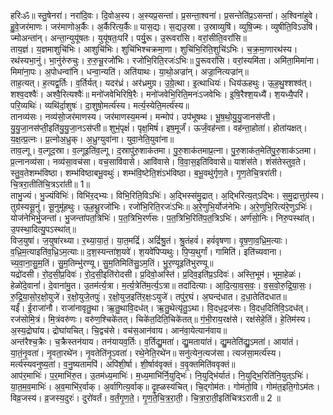 

  
हरिःॐ॥ स्तु॒षेनरा॑। नरा॑दि॒वः। दि॒वोअ॒स्य। अ॒स्यप्र॒सन्ता॑। प्र॒सन्ता॒श्वना॑। प्र॒सन्तेति॑प्र॒ऽसन्ता॑। अ॒श्विना॑हुवे। हु॒वे॒जर॑माणः। जर॑माणोअ॒र्कैः। अ॒र्कैरित्य॒र्कैः॥ यास॒द्यः। स॒द्यउ॒स्रा। उ॒स्राव्युषि॑। व्युषि॒ज्मः। व्युषीति॒विऽउषि॑। ज्मोअन्ता॑न्। अन्ता॒न्युयू॑षतः। युयू॑षतः॒परि॑। पर्यु॒रू। उ॒रूवरां॑सि। वरां॒सीति॒वरां॑सि॥  
ताय॒ज्ञं। य॒ज्ञमाशुचि॑भिः। आशुचि॑भिः। शुचि॑भिश्चक्रमा॒णा। शुचि॑भि॒रिति॒शुचि॑ऽभिः। च॒क्र॒मा॒णारथ॑स्य। रथ॑स्यभा॒नुं। भा॒नुंरु॑रुचुः। रु॒रु॒चू॒रजो॑भिः। रजो॑भि॒रिति॒रजः॑ऽभिः॥ पु॒रूवरां॑सि। वरां॒स्यमि॑ता। अमि॑ता॒मिमा॑ना। मिमा॑ना॒पः। अ॒पोधन्वा॑नि। धन्वा॒न्यति॑। अति॑याथः। या॒थो॒अज्रा॑न्। अज्रा॒नित्यज्रा॑न्॥  
ताह॒त्यत्। ह॒त्यद्व॒र्तिः। व॒र्तिर्यत्। यदर॑ध्रं। अर॑ध्रमुग्र। उ॒ग्रे॒त्था। इ॒त्थाधियः॑। धिय॑ऊहथुः। ऊ॒ह॒थु॒श्शश्व॑त्। शश्व॒दश्वैः॑। अश्वै॒रित्यश्वैः॑॥ मनो॑जवेभिरिषि॒रैः। मनो॑जवेभि॒रिति॒मनः॑ऽजवेभिः। इ॒षि॒रैश्श॒यध्यै॑। श॒यध्यै॒परि॑। परि॒व्यथिः॑। व्यथि॑र्दा॒शुषः॑। दा॒शुषो॒मर्त्य॑स्य। मर्त्य॒स्येति॒मर्त्य॑स्य॥  
तानव्य॑सः। नव्य॑सो॒जर॑माणस्य। जर॑माणस्य॒मन्म॑। मन्मोप॑। उप॑भूषथः। भू॒ष॒थो॒यु॒यु॒जानस॑प्ती। यु॒यु॒जा॒नस॑प्ती॒इति॑यु॒यु॒जा॒नऽस॑प्ती॥ शुभं॒पृक्षं॑। पृक्ष॒मिषं॑। इष॒मूर्जं॑। ऊर्जं॒वह॑न्ता। वह॑न्ता॒होता॑। होता॑यक्षत्। य॒क्ष॒त्प्र॒त्नः। प्र॒त्नोअ॒ध्रुक्। अ॒ध्रुग्युवा॑ना। युवा॒नेति॒युवा॑ना॥  
ताव॒ल्गू। व॒ल्गूद॒स्रा। व॒ल्गूइति॑व॒ल्गू। द॒स्रापु॑रु॒शाक॑तमा। पु॒रु॒शाक॑तमाप्र॒त्ना। पु॒रु॒शाक॑त॒मेति॑पु॒रु॒शाक॑ऽतमा। प्र॒त्नानव्य॑सा। नव्य॑सा॒वच॑सा। वच॒सावि॑वासे। आवि॑वासे। वि॒वा॒स॒इति॑विवासे॥ याशंस॑ते। शंस॑तेस्तुव॒ते। स्तु॒व॒तेशम्भ॑विष्ठा। शम्भ॑विष्ठाबभू॒वथुः॑। शम्भ॑वि॒ष्टेति॒शंऽभ॑विष्ठा। ब॒भू॒वथु॑र्गृण॒ते। गृ॒ण॒तेचि॒त्ररा॑ती। चि॒त्ररा॒तीति॑चि॒त्रऽरा॑ती॥ 1॥  
ताभु॒ज्यं। भु॒ज्यंविभिः॑। विभि॑र॒द्भ्यः। विभि॒रिति॒विऽभिः॑। अ॒द्भिस्स॑मु॒द्रात्। अ॒द्भिरित्य॒त्ऽद्भिः। स॒मु॒द्रात्तुग्र॑स्य। तुग्र॑स्यसू॒नुं। सू॒नुमू॑हथुः। ऊ॒ह॒थू॒रजो॑भिः। रजो॑भि॒रिति॒रजः॑ऽभिः॥ अ॒रे॒णुभि॒र्योज॑नेभिः। अ॒रे॒णुभि॒रित्य॑रे॒णुऽभिः॑। योज॑नेभिर्भु॒जन्ता॑। भु॒जन्ता॑पत॒त्रिभिः॑। प॒त॒त्रिभि॒रर्ण॑सः। प॒त॒त्रिभि॒रिति॑प॒त॒त्रिऽभिः॑। अर्ण॑सो॒निः। निरु॒पस्था॑त्। उ॒पस्था॒दित्यु॒पऽस्था॑त्॥  
विज॒युषा॑। ज॒युषा॑रथ्या। र॒थ्या॒या॒तं॒। या॒त॒मद्रिं॑। अद्रिं॑श्रु॒तं। श्रु॒तंहवं॑। हवं॑वृषणा। वृ॒ष॒णा॒व॒ध्रि॒म॒त्याः। व॒ध्रि॒म॒त्याइति॑व॒ध्रि॒ऽम॒त्याः॥ द॒श॒स्यन्ता॑श॒यवे॑। श॒यवे॑पिप्यथुः। पि॒प्य॒थुर्गां। गामिति॑। इति॑च्यवाना। च्य॒वा॒ना॒सु॒म॒तिं। सु॒म॒तिम्भु॑रण्यू। सु॒म॒तिमिति॑सु॒ऽम॒तिं। भु॒र॒ण्यूइति॑भुरण्यू॥  
यद्रो॑दसी। रो॒द॒सी॒प्र॒दिवः॑। रो॒द॒सी॒इति॑रोदसी। प्र॒दिवो॒अस्ति॑। प्र॒दिव॒इति॑प्र॒ऽदिवः॑। अस्ति॒भूम॑। भूमा॒हेळः॑। हेळो॑दे॒वानां॑। दे॒वाना॑मु॒त। उ॒तम॑र्त्य॒त्रा। म॒र्त्य॒त्रेति॑म॒र्त्य॒ऽत्रा॥ तदा॑दित्याः। आ॒दि॒त्या॒व॒स॒वः॒। व॒स॒वो॒रु॒द्रि॒या॒सः॒। रु॒द्रि॒या॒सो॒र॒क्षो॒युजे॑। र॒क्षो॒युजे॒तपुः॑। र॒क्षो॒युज॒इति॑र॒क्षः॒ऽयुजे॑। तपु॑र॒घं। अ॒घन्द॑धात। द॒धा॒तेति॑दधात॥  
यईं॑। ई॒राजा॑नौ। राजा॑नावृतु॒था। ऋ॒तु॒थावि॒दध॑त्। ऋ॒तु॒थेत्यृ॑तु॒ऽथा। वि॒दध॒द्रज॑सः। वि॒दध॒दिति॑वि॒ऽदध॑त्। रज॑सोमि॒त्रं। मि॒त्रंवरु॑णः। वरु॑ण॒श्चिके॑तत्। चिके॑त॒दिति॒चिके॑तत्॥ गं॒भी॒राय॒रक्ष॑से। रक्ष॑सेहे॒तिं। हे॒तिम॑स्य। अ॒स्य॒द्रोघा॑य। द्रोघा॑यचित्। चि॒द्वच॑से। वच॑स॒आन॑वाय। आन॑वा॒येत्यान॑वाय॥  
अन्त॑रैश्च॒क्रैः। च॒क्रैस्तन॑याय। तन॑यायव॒र्तिः। व॒र्तिद्यु॒मता॑। द्यु॒मताया॑तं। द्यु॒मतेति॑द्यु॒ऽमता॑। आया॑तं। या॒तं॒नृ॒वता॑। नृ॒वता॒रथे॑न। नृ॒वतेति॑नृ॒ऽवता॑। रथे॒नेति॒रथे॑न॥ सनु॑त्येन॒त्यज॑सा। त्यज॑सा॒मर्त्य॑स्य। मर्त्य॑स्यवनुष्य॒तां। व॒नु॒ष्यतामपि॑। अपि॑शी॒र्षा। शी॒र्षाव॑वृक्तं। व॒वृ॒क्तमिति॑ववृक्तं॥  
आप॑र॒माभिः॑। प॒र॒माभि॑रु॒त। उ॒तम॑ध्य॒माभिः॑। म॒ध्य॒माभि॑र्नि॒युद्भिः॑। नि॒युद्भि॑र्यातं। नि॒युद्भि॒रिति॑नि॒युत्ऽभिः॑। या॒त॒म॒व॒माभिः॑। अ॒व॒माभि॑र॒र्वाक्। अ॒र्वागित्य॒र्वाक्॥ दृ॒ह्ळस्य॑चित्। चि॒द्गोम॑तः। गोम॑तो॒वि। गोम॑त॒इति॒गोऽम॑तः। विव्र॒जस्य॑। व्र॒जस्य॒दुरः॑। दुरो॑वर्तं। व॒र्तं॒गृ॒ण॒ते॒। गृ॒ण॒ते॒चि॒त्र॒रा॒ती॒। चि॒त्रा॒रा॒ती॒इति॑चित्रऽराती॥ 2 ॥  
